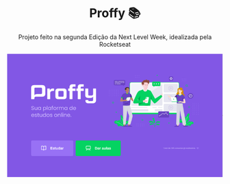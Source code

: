 <h1 align="center"> Proffy 📚 </h1>
<p align="center">Projeto feito na segunda Edição da Next Level Week, idealizada pela Rocketseat</p>
<p align="center">
  <img src="images/tela_1.png">
</p>
